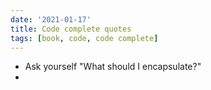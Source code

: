 ```yaml
---
date: '2021-01-17'
title: Code complete quotes
tags: [book, code, code complete]
---
```


- Ask yourself "What should I encapsulate?"
-
